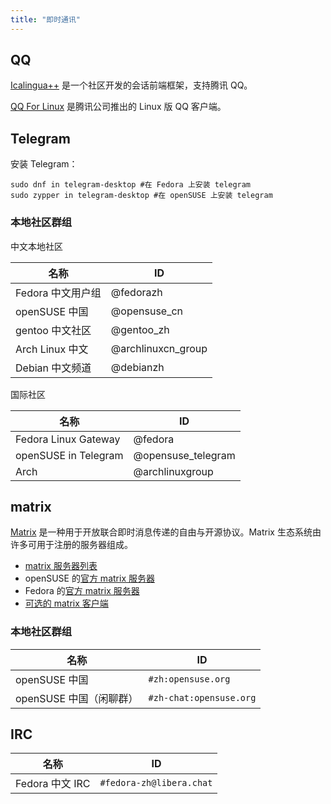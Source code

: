 ```yaml
---
title: "即时通讯"
---
```


## QQ

[Icalingua++](https://github.com/Icalingua-plus-plus/Icalingua-plus-plus) 是一个社区开发的会话前端框架，支持腾讯 QQ。

[QQ For Linux](https://im.qq.com/linuxqq/index.html) 是腾讯公司推出的 Linux 版 QQ 客户端。

## Telegram

安装 Telegram：

```
sudo dnf in telegram-desktop #在 Fedora 上安装 telegram
sudo zypper in telegram-desktop #在 openSUSE 上安装 telegram
```

### 本地社区群组

中文本地社区

|名称|ID|
|---|---|
|Fedora 中文用户组|@fedorazh|
|openSUSE 中国|@opensuse_cn|
|gentoo 中文社区|@gentoo_zh|
|Arch Linux 中文|@archlinuxcn_group|
|Debian 中文频道|@debianzh|

国际社区

|名称|ID|
|---|---|
|Fedora Linux Gateway|@fedora|
|openSUSE in Telegram|@opensuse_telegram|
|Arch|@archlinuxgroup|

## matrix

[Matrix](https://matrix.org/) 是一种用于开放联合即时消息传递的自由与开源协议。Matrix 生态系统由许多可用于注册的服务器组成。

- [matrix 服务器列表](https://tatsumoto-ren.github.io/blog/list-of-matrix-servers.html)
- openSUSE 的[官方 matrix 服务器](https://chat.opensuse.org/)
- Fedora 的[官方 matrix 服务器](https://chat.fedoraproject.org/)
- [可选的 matrix 客户端](https://matrix.org/clients/)

### 本地社区群组

|名称|ID|
|---|---|
|openSUSE 中国|`#zh:opensuse.org`|
|openSUSE 中国（闲聊群）|`#zh-chat:opensuse.org`|

## IRC

|名称|ID|
|---|---|
|Fedora 中文 IRC|`#fedora-zh@libera.chat`|
